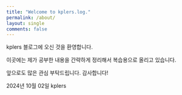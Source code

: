 ```yaml
---
title: "Welcome to kplers.log."
permalink: /about/
layout: single
comments: false
---
```


kplers 블로그에 오신 것을 환영합니다.

이곳에는 제가 공부한 내용을 간략하게 정리해서 복습용으로 올리고 있습니다.

앞으로도 많은 관심 부탁드립니다. 감사합니다!

2024년 10월 02일 kplers

